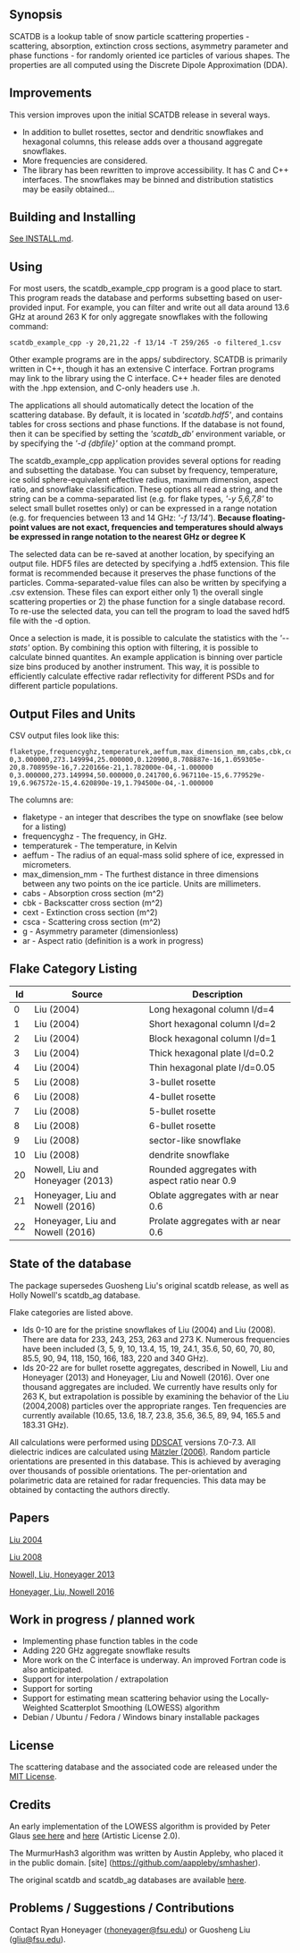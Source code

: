 ## Synopsis

SCATDB is a lookup table of snow particle scattering properties - scattering, absorption, extinction cross sections, asymmetry parameter and phase functions - for randomly oriented ice particles of various shapes. The properties are all computed using the Discrete Dipole Approximation (DDA).

## Improvements

This version improves upon the initial SCATDB release in several ways.

- In addition to bullet rosettes, sector and dendritic snowflakes and hexagonal columns, this release adds over a thousand aggregate snowflakes.
- More frequencies are considered.
- The library has been rewritten to improve accessibility. It has C and C++ interfaces. The snowflakes may be binned and distribution statistics may be easily obtained...

## Building and Installing

[See INSTALL.md](./INSTALL.md).

## Using


For most users, the scatdb_example_cpp program is a good place to start. This program reads the database and performs subsetting based on user-provided input. For example, you can filter and write out all data around 13.6 GHz at around 263 K for only aggregate snowflakes with the following command:
```
scatdb_example_cpp -y 20,21,22 -f 13/14 -T 259/265 -o filtered_1.csv
```




Other example programs are in the apps/ subdirectory. SCATDB is primarily written in C++, though it has an extensive C interface. Fortran programs may link to the library using the C interface. C++ header files are denoted with the .hpp extension, and C-only headers use .h.

The applications all should automatically detect the location of the scattering database. By default, it is located in *'scatdb.hdf5'*, and contains tables for cross sections and phase functions. If the database is not found, then it can be specified by setting the *'scatdb_db'* environment variable, or by specifying the *'-d {dbfile}'* option at the command prompt.

The scatdb_example_cpp application provides several options for reading and subsetting the database. You can subset by frequency, temperature, ice solid sphere-equivalent effective radius, maximum dimension, aspect ratio, and snowflake classification. These options all read a string, and the string can be a comma-separated list (e.g. for flake types, *'-y 5,6,7,8'* to select small bullet rosettes only) or can be expressed in a range notation (e.g. for frequencies between 13 and 14 GHz: *'-f 13/14'*). **Because floating-point values are not exact, frequencies and temperatures should always be expressed in range notation to the nearest GHz or degree K**

The selected data can be re-saved at another location, by specifying an output file. HDF5 files are detected by specifying a .hdf5 extension. This file format is recommended because it preserves the phase functions of the particles. Comma-separated-value files can also be written by specifying a .csv extension. These files can export either only 1) the overall single scattering properties or 2) the phase function for a single database record. To re-use the selected data, you can tell the program to load the saved hdf5 file with the -d option.

Once a selection is made, it is possible to calculate the statistics with the *'--stats'* option. By combining this option with filtering, it is possible to calculate binned quantites. An example application is binning over particle size bins produced by another instrument. This way, it is possible to efficiently calculate effective radar reflectivity for different PSDs and for different particle populations.


Output Files and Units
---------------
CSV output files look like this:
```
flaketype,frequencyghz,temperaturek,aeffum,max_dimension_mm,cabs,cbk,cext,csca,g,ar
0,3.000000,273.149994,25.000000,0.120900,8.708887e-16,1.059305e-20,8.708959e-16,7.220166e-21,1.782000e-04,-1.000000
0,3.000000,273.149994,50.000000,0.241700,6.967110e-15,6.779529e-19,6.967572e-15,4.620890e-19,1.794500e-04,-1.000000
```

The columns are:
- flaketype - an integer that describes the type on snowflake (see below for a listing)
- frequencyghz - The frequency, in GHz.
- temperaturek - The temperature, in Kelvin
- aeffum - The radius of an equal-mass solid sphere of ice, expressed in micrometers.
- max_dimension_mm - The furthest distance in three dimensions between any two points on the ice particle. Units are millimeters.
- cabs - Absorption cross section (m^2)
- cbk - Backscatter cross section (m^2)
- cext - Extinction cross section (m^2)
- csca - Scattering cross section (m^2)
- g - Asymmetry parameter (dimensionless)
- ar - Aspect ratio (definition is a work in progress)

Flake Category Listing
-------

| Id | Source | Description |
| --- | ------ | -------- |
| 0 | Liu (2004) |  Long hexagonal column l/d=4 |
| 1 | Liu (2004) | Short hexagonal column l/d=2 |
| 2 | Liu (2004) | Block hexagonal column l/d=1 |
| 3 | Liu (2004) | Thick hexagonal plate l/d=0.2 |
| 4 | Liu (2004) | Thin hexagonal plate l/d=0.05 |
| 5 | Liu (2008) | 3-bullet rosette |
| 6 | Liu (2008) | 4-bullet rosette |
| 7 | Liu (2008) | 5-bullet rosette |
| 8 | Liu (2008) | 6-bullet rosette |
| 9 | Liu (2008) | sector-like snowflake |
| 10 | Liu (2008) | dendrite snowflake |
| 20 | Nowell, Liu and Honeyager (2013) | Rounded aggregates with aspect ratio near 0.9 |
| 21 | Honeyager, Liu and Nowell (2016) | Oblate aggregates with ar near 0.6 |
| 22 | Honeyager, Liu and Nowell (2016) | Prolate aggregates with ar near 0.6 |


## State of the database

The package supersedes Guosheng Liu's original scatdb release, as well as Holly Nowell's scatdb_ag database.

Flake categories are listed above.
- Ids 0-10 are for the pristine snowflakes of Liu (2004) and Liu (2008). There are data for 233, 243, 253, 263 and 273 K. Numerous frequencies have been included (3, 5, 9, 10, 13.4, 15, 19, 24.1, 35.6, 50, 60, 70, 80, 85.5, 90, 94, 118, 150, 166, 183, 220 and 340 GHz).
- Ids 20-22 are for bullet rosette aggregates, described in Nowell, Liu and Honeyager (2013) and Honeyager, Liu and Nowell (2016). Over one thousand aggregates are included. We currently have results only for 263 K, but extrapolation is possible by examining the behavior of the Liu (2004,2008) particles over the appropriate ranges. Ten frequencies are currently available (10.65, 13.6, 18.7, 23.8, 35.6, 36.5, 89, 94, 165.5 and 183.31 GHz).

All calculations were performed using [DDSCAT](http://www.ddscat.org/) versions 7.0-7.3. All dielectric indices are calculated using [Mätzler \(2006\)](http://www.atmos.washington.edu/ice_optical_constants/Matzler.pdf). Random particle orientations are presented in this database. This is achieved by averaging over thousands of possible orientations. The per-orientation and polarimetric data are retained for radar frequencies. This data may be obtained by contacting the authors directly.

Papers
---------

[Liu 2004](http://dx.doi.org/10.1175/1520-0469(2004)061%3C2441:AOSSPO%3E2.0.CO;2)

[Liu 2008](http://journals.ametsoc.org/doi/abs/10.1175/2008BAMS2486.1)

[Nowell, Liu, Honeyager 2013](http://onlinelibrary.wiley.com/doi/10.1002/jgrd.50620/abstract)

[Honeyager, Liu, Nowell 2016](http://dx.doi.org/10.1016/j.jqsrt.2015.10.025)

## Work in progress / planned work

- Implementing phase function tables in the code
- Adding 220 GHz aggregate snowflake results
- More work on the C interface is underway. An improved Fortran code is also anticipated.
- Support for interpolation / extrapolation
- Support for sorting
- Support for estimating mean scattering behavior using the Locally-Weighted Scatterplot Smoothing (LOWESS) algorithm
- Debian / Ubuntu / Fedora / Windows binary installable packages

## License

The scattering database and the associated code are released under the [MIT License](https://opensource.org/licenses/MIT).

## Credits

An early implementation of the LOWESS algorithm is provided by Peter Glaus [see here](http://www.cs.man.ac.uk/~glausp/) and [here](https://github.com/BitSeq/BitSeq) (Artistic License 2.0).

The MurmurHash3 algorithm was written by Austin Appleby, who placed it in the public domain. [site] (https://github.com/aappleby/smhasher).

The original scatdb and scatdb_ag databases are available [here](http://cirrus.met.fsu.edu/research/scatdb.html).


## Problems / Suggestions / Contributions

Contact Ryan Honeyager \(<rhoneyager@fsu.edu>\) or Guosheng Liu \(<gliu@fsu.edu>\).

